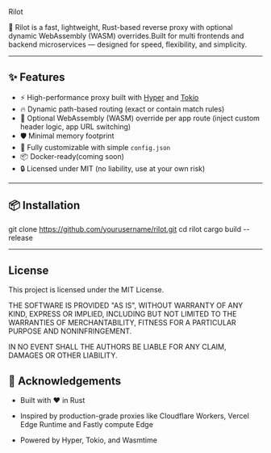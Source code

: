Rilot

🚀 Rilot is a fast, lightweight, Rust-based reverse proxy with optional dynamic WebAssembly (WASM) overrides.Built for multi frontends and backend microservices — designed for speed, flexibility, and simplicity.

---

## ✨ Features

- ⚡ High-performance proxy built with [Hyper](https://hyper.rs/) and [Tokio](https://tokio.rs/)
- 🔥 Dynamic path-based routing (exact or contain match rules)
- 🔧 Optional WebAssembly (WASM) override per app route (inject custom header logic, app URL switching)
- 🛡️ Minimal memory footprint
- 📝 Fully customizable with simple `config.json`
- 📦 Docker-ready(coming soon)
- 🔒 Licensed under MIT (no liability, use at your own risk)

---

## 📦 Installation

git clone https://github.com/yourusername/rilot.git
cd rilot
cargo build --release


---

## License

This project is licensed under the MIT License.

THE SOFTWARE IS PROVIDED "AS IS", WITHOUT WARRANTY OF ANY KIND, EXPRESS OR IMPLIED,
INCLUDING BUT NOT LIMITED TO THE WARRANTIES OF MERCHANTABILITY,
FITNESS FOR A PARTICULAR PURPOSE AND NONINFRINGEMENT.

IN NO EVENT SHALL THE AUTHORS BE LIABLE FOR ANY CLAIM, DAMAGES OR OTHER LIABILITY.


## 🙏 Acknowledgements

- Built with ❤️ in Rust

- Inspired by production-grade proxies like Cloudflare Workers, Vercel Edge Runtime and Fastly compute Edge

- Powered by Hyper, Tokio, and Wasmtime